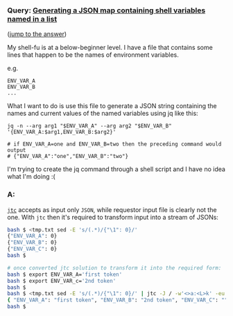 ### Query: [Generating a JSON map containing shell variables named in a list](https://stackoverflow.com/questions/59778578/generating-a-json-map-containing-shell-variables-named-in-a-list)
([jump to the answer](https://github.com/ldn-softdev/stackoverflow-json/blob/master/lib/Generating%20a%20JSON%20map%20containing%20shell%20variables%20named%20in%20a%20list.md#a))

My shell-fu is at a below-beginner level. I have a file that contains some lines that happen to be the names of environment variables.


e.g.
```
ENV_VAR_A
ENV_VAR_B
...
```


What I want to do is use this file to generate a JSON string containing the names and current values of the named variables using jq like this:

```
jq -n --arg arg1 "$ENV_VAR_A" --arg arg2 "$ENV_VAR_B" '{ENV_VAR_A:$arg1,ENV_VAR_B:$arg2}'

# if ENV_VAR_A=one and ENV_VAR_B=two then the preceding command would output 
# {"ENV_VAR_A":"one","ENV_VAR_B":"two"}
```

I'm trying to create the jq command through a shell script and I have no idea what I'm doing :(

### A:
[`jtc`](https://github.com/ldn-softdev/jtc) accepts as input only `JSON`, while requestor input file is clearly not the one.
With `jtc` then it's required to transform input into a stream of JSONs:
```bash
bash $ <tmp.txt sed -E 's/(.*)/{"\1": 0}/' 
{"ENV_VAR_A": 0}
{"ENV_VAR_B": 0}
{"ENV_VAR_C": 0}
bash $ 

# once converted jtc solution to transform it into the required form:
bash $ export ENV_VAR_A='first token'
bash $ export ENV_VAR_c='2nd token'
bash $ 
bash $ <tmp.txt sed -E 's/(.*)/{"\1": 0}/' | jtc -J / -w'<>a:<L>k' -eu echo '\""${L}"\"' \; / -w[:][0] -ljjr
{ "ENV_VAR_A": "first token", "ENV_VAR_B": "2nd token", "ENV_VAR_C": "" }
bash $ 
```


